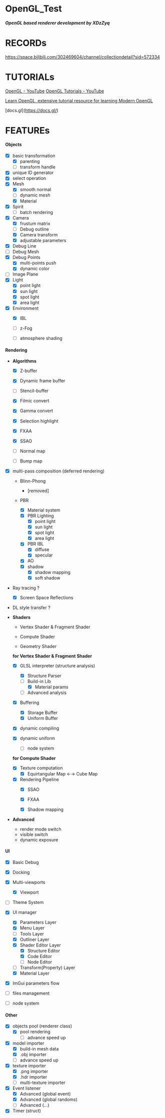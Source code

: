 # OpenGL_Test

##### OpenGL based renderer development by XDzZyq



# RECORDs

https://space.bilibili.com/302469604/channel/collectiondetail?sid=572334



# TUTORIALs 

[OpenGL - YouTube](https://www.youtube.com/playlist?list=PLlrATfBNZ98foTJPJ_Ev03o2oq3-GGOS2)
[OpenGL Tutorials - YouTube](https://www.youtube.com/playlist?list=PLPaoO-vpZnumdcb4tZc4x5Q-v7CkrQ6M-)

[Learn OpenGL, extensive tutorial resource for learning Modern OpenGL](https://learnopengl.com/)

\[docs.gl](https://docs.gl/)



# FEATUREs

#### **Objects**

- [x] basic transformation
  - [x] parenting
  - [ ] transform handle
- [x] unique ID generator
- [x] select operation
- [x] Mesh
  - [x] smooth normal
  - [ ] dynamic mesh
  - [x] Material
- [x] Spirit
  - [ ] batch rendering
- [x] Camera
  - [x] frustum matrix
  - [ ] Debug outline
  - [x] Camera transform
  - [x] adjustable parameters
- [x] Debug Line
- [ ] Debug Mesh
- [x] Debug Points
  - [x] multi-points push
  - [x] dynamic color
- [ ] Image Plane
- [x] Light
  - [x] point light
  - [x] sun light
  - [x] spot light
  - [x] area light
- [x] Environment
  - [x] IBL
  - [ ] z-Fog
  - [ ] atmosphere shading



#### **Rendering**

- **Algorithms**

  - [x] Z-buffer
  - [x] Dynamic frame buffer
  - [ ] Stencil-buffer
  - [x] Filmic convert
  - [x] Gamma convert
  - [x] Selection highlight
  - [x] FXAA
  - [x] SSAO

  - [ ] Normal map
  - [ ] Bump map
  
- [x] multi-pass composition (deferred rendering)
  - Blinn-Phong

    - [removed]

  - PBR

    - [x] Material system
    - [x] PBR Lighting
      - [x] point light
      - [x] sun light
      - [x] spot light
      - [x] area light
    - [x] PBR IBL
      - [x] diffuse
      - [x] specular
    - [x] AO
    - [x] shadow
      - [x] shadow mapping
      - [x] soft shadow

- Ray tracing ?
    - [x] Screen Space Reflections

- DL style transfer ?



- **Shaders**

  - Vertex Shader & Fragment Shader

  - Compute Shader

  - Geometry Shader

    

  **for Vertex Shader & Fragment Shader**

  - [x] GLSL interpreter (structure analysis)
    - [x] Structure Parser
    - [ ] Build-in Lib
        - [x] Material params
    - [ ] Advanced analysis

  - [x] Buffering

    - [x] Storage Buffer
    - [x] Uniform Buffer

  - [x] dynamic compiling

  - [x] dynamic uniform

    - [ ] node system

  **for Compute Shader**

  - [x] Texture computation
    - [x] Equirtangular Map ←→ Cube Map
  - [x] Rendering Pipeline
    - [x] SSAO
    - [x] FXAA
    - [x] Shadow mapping

  

- **Advanced**

  - render mode switch
  - visible switch
  - dynamic exposure  

#### **UI**
- [x] Basic Debug
- [x] Docking
- [x] Multi-viewports
    - [x] Viewport
- [ ] Theme System
- [x] UI manager
    - [x] Parameters Layer
    - [x] Menu Layer
    - [ ] Tools Layer
    - [x] Outliner Layer
    - [x] Shader Editor Layer
        - [x] Structure Editor
        - [x] Code Editor
        - [ ] Node Editor
    - [ ] Transform(Property) Layer
    - [x] Material Layer
- [x] ImGui parameters flow

- [ ] files management
- [ ] node system

#### **Other**

- [x] objects pool (renderer class)
  - [x] pool rendering
    - [ ] advance speed up
- [x] model importer
  - [x] build-in mesh data
  - [x] .obj importer
  - [ ] advance speed up
- [x] texture importer
  - [x] .png importer
  - [x] .hdr importer
  - [ ] multi-texture importer
- [x] Event listener
    - [x] Advanced (global event)
    - [x] Advanced (global randoms)
    - [ ] Advanced (...)
- [x] Timer (struct)
